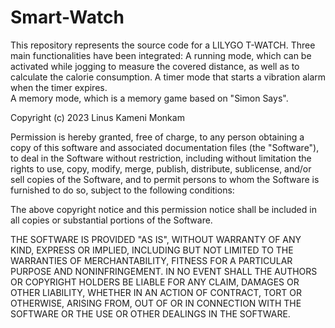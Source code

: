 # Smart-Watch
This repository represents the source code for a LILYGO T-WATCH. Three main functionalities have been integrated: 
A running mode, which can be activated while jogging to measure the covered distance, as well as to calculate the calorie consumption. 
A timer mode that starts a vibration alarm when the timer expires.  
A memory mode, which is a memory game based on "Simon Says".




Copyright (c) 2023 Linus Kameni Monkam

Permission is hereby granted, free of charge, to any person obtaining a copy
of this software and associated documentation files (the "Software"), to deal
in the Software without restriction, including without limitation the rights
to use, copy, modify, merge, publish, distribute, sublicense, and/or sell
copies of the Software, and to permit persons to whom the Software is
furnished to do so, subject to the following conditions:

The above copyright notice and this permission notice shall be included in all
copies or substantial portions of the Software.

THE SOFTWARE IS PROVIDED "AS IS", WITHOUT WARRANTY OF ANY KIND, EXPRESS OR
IMPLIED, INCLUDING BUT NOT LIMITED TO THE WARRANTIES OF MERCHANTABILITY,
FITNESS FOR A PARTICULAR PURPOSE AND NONINFRINGEMENT. IN NO EVENT SHALL THE
AUTHORS OR COPYRIGHT HOLDERS BE LIABLE FOR ANY CLAIM, DAMAGES OR OTHER
LIABILITY, WHETHER IN AN ACTION OF CONTRACT, TORT OR OTHERWISE, ARISING FROM,
OUT OF OR IN CONNECTION WITH THE SOFTWARE OR THE USE OR OTHER DEALINGS IN THE
SOFTWARE.
